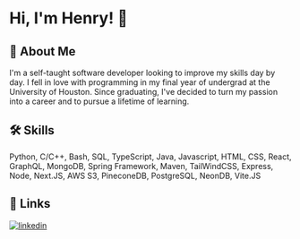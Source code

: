 # Hi, I'm Henry! 👋


## 🚀 About Me
I'm a self-taught software developer looking to improve my skills day by day. I fell in love with programming in my final year of undergrad at the University of Houston. Since graduating, I've decided to turn my passion into a career and to pursue a lifetime of learning.


## 🛠 Skills
Python, C/C++, Bash, SQL, TypeScript, Java, Javascript, HTML, CSS, React, GraphQL, MongoDB, Spring Framework, Maven, TailWindCSS, Express, Node, Next.JS, AWS S3, PineconeDB, PostgreSQL, NeonDB, Vite.JS


## 🔗 Links
[![linkedin](https://img.shields.io/badge/linkedin-0A66C2?style=for-the-badge&logo=linkedin&logoColor=white)](https://www.linkedin.com/in/henry-nguyen682/)
